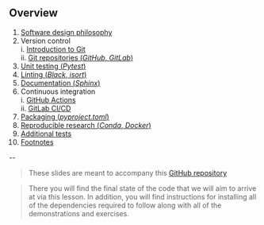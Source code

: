 ## Overview

1. [Software design philosophy](#/2)
2. Version control  
   i. [Introduction to Git](#/3)  
   ii. [Git repositories (*GitHub*, *GitLab*)](#/4)
3. [Unit testing (*Pytest*)](#/5)
4. [Linting (*Black*, *isort*)](#/6)
5. [Documentation (*Sphinx*)](#/7)
6. Continuous integration  
   i. [GitHub Actions](#/8)  
   ii. [GitLab CI/CD](#/9)
7. [Packaging (*pyproject.toml*)](#/10)
8. [Reproducible research (*Conda*, *Docker*)](#/11)
9. [Additional tests](#/12)
10. [Footnotes](#/13)

--

> These slides are meant to accompany this [GitHub repository](https://github.com/sfarrens/ecole-euclid-2023)

> There you will find the final state of the code that we will aim to arrive at via this lesson. In addition, you will find instructions for installing all of the dependencies required to follow along with all of the demonstrations and exercises.